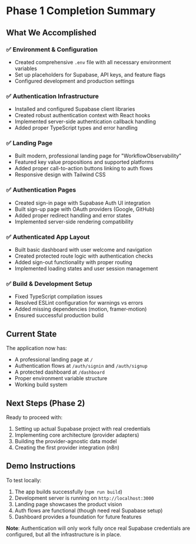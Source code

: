 # Phase 1 Completion Summary

## What We Accomplished

### ✅ Environment & Configuration
- Created comprehensive `.env` file with all necessary environment variables
- Set up placeholders for Supabase, API keys, and feature flags
- Configured development and production settings

### ✅ Authentication Infrastructure
- Installed and configured Supabase client libraries
- Created robust authentication context with React hooks
- Implemented server-side authentication callback handling
- Added proper TypeScript types and error handling

### ✅ Landing Page
- Built modern, professional landing page for "WorkflowObservability"
- Featured key value propositions and supported platforms
- Added proper call-to-action buttons linking to auth flows
- Responsive design with Tailwind CSS

### ✅ Authentication Pages
- Created sign-in page with Supabase Auth UI integration
- Built sign-up page with OAuth providers (Google, GitHub)
- Added proper redirect handling and error states
- Implemented server-side rendering compatibility

### ✅ Authenticated App Layout
- Built basic dashboard with user welcome and navigation
- Created protected route logic with authentication checks
- Added sign-out functionality with proper routing
- Implemented loading states and user session management

### ✅ Build & Development Setup
- Fixed TypeScript compilation issues
- Resolved ESLint configuration for warnings vs errors
- Added missing dependencies (motion, framer-motion)
- Ensured successful production build

## Current State

The application now has:
- A professional landing page at `/`
- Authentication flows at `/auth/signin` and `/auth/signup`
- A protected dashboard at `/dashboard`
- Proper environment variable structure
- Working build system

## Next Steps (Phase 2)

Ready to proceed with:
1. Setting up actual Supabase project with real credentials
2. Implementing core architecture (provider adapters)
3. Building the provider-agnostic data model
4. Creating the first provider integration (n8n)

## Demo Instructions

To test locally:
1. The app builds successfully (`npm run build`)
2. Development server is running on `http://localhost:3000`
3. Landing page showcases the product vision
4. Auth flows are functional (though need real Supabase setup)
5. Dashboard provides a foundation for future features

**Note**: Authentication will only work fully once real Supabase credentials are configured, but all the infrastructure is in place.